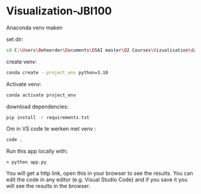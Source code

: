 # Visualization-JBI100

Anaconda venv maken

set dir:
``` bash 
cd C:\Users\Beheerder\Documents\DSAI master\Q2 Courses\Vizualisation\dashframework-main\dashframework-main  
```

create venv:
``` bash 
conda create --project_env python=3.10
```

 Activate venv:
``` bash
conda activate project_env
```

download dependencies:
``` bash
pip install -r requirements.txt
```

Om in VS code te werken met venv :
``` bash
code .
``` 


Run this app locally with:
```
> python app.py
```
You will get a http link, open this in your browser to see the results. You can edit the code in any editor (e.g. Visual Studio Code) and if you save it you will see the results in the browser.
